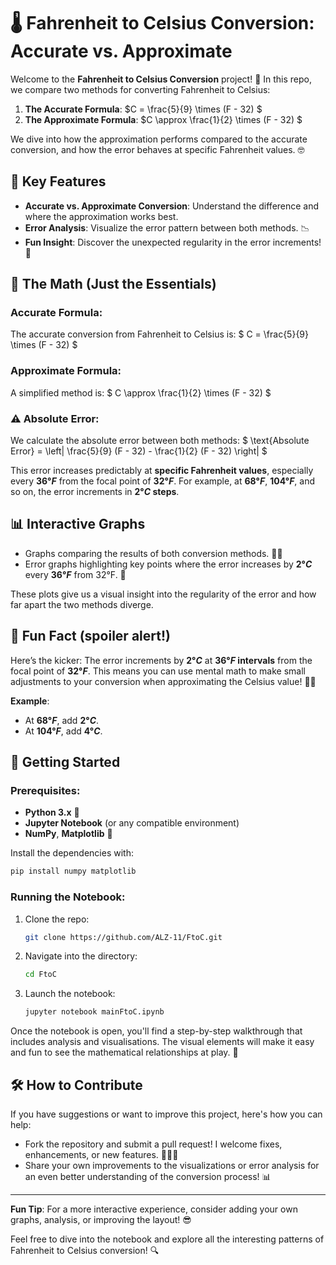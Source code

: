 # 🌡️ Fahrenheit to Celsius Conversion: Accurate vs. Approximate

Welcome to the **Fahrenheit to Celsius Conversion** project! 🚀 In this repo, we compare two methods for converting Fahrenheit to Celsius:
1. **The Accurate Formula**: $`C = \frac{5}{9} \times (F - 32) `$
2. **The Approximate Formula**: $`C \approx \frac{1}{2} \times (F - 32) `$

We dive into how the approximation performs compared to the accurate conversion, and how the error behaves at specific Fahrenheit values. 🤓

## 🔑 Key Features

- **Accurate vs. Approximate Conversion**: Understand the difference and where the approximation works best.
- **Error Analysis**: Visualize the error pattern between both methods. 📉
- **Fun Insight**: Discover the unexpected regularity in the error increments! 🤯

## 🧮 The Math (Just the Essentials)

### Accurate Formula:
The accurate conversion from Fahrenheit to Celsius is:
$`
C = \frac{5}{9} \times (F - 32)
`$

### Approximate Formula:
A simplified method is:
$`
C \approx \frac{1}{2} \times (F - 32)
`$

### ⚠️ Absolute Error:
We calculate the absolute error between both methods:
$`
\text{Absolute Error} = \left| \frac{5}{9} (F - 32) - \frac{1}{2} (F - 32) \right|
`$

This error increases predictably at **specific Fahrenheit values**, especially every **$`36°F `$** from the focal point of **$`32°F`$**. For example, at **$`68°F`$**, **$`104°F`$**, and so on, the error increments in **$`2°C`$ steps**.

## 📊 Interactive Graphs

- Graphs comparing the results of both conversion methods. 🧑‍💻
- Error graphs highlighting key points where the error increases by **$`2°C`$** every **$`36°F`$** from 32°F. 🔴

These plots give us a visual insight into the regularity of the error and how far apart the two methods diverge.


## 🎉 Fun Fact (spoiler alert!)

Here’s the kicker: The error increments by **$`2°C`$** at **$`36°F`$ intervals** from the focal point of **$`32°F`$**. This means you can use mental math to make small adjustments to your conversion when approximating the Celsius value! 🧠💡

**Example**:
- At **$`68°F`$**, add **$`2°C`$**.
- At **$`104°F`$**, add **$`4°C`$**.


## 🚀 Getting Started

### Prerequisites:
- **Python 3.x** 🐍
- **Jupyter Notebook** (or any compatible environment)
- **NumPy**, **Matplotlib** 🎨

Install the dependencies with:
```bash
pip install numpy matplotlib
```

### Running the Notebook:

1. Clone the repo:
   ```bash
   git clone https://github.com/ALZ-11/FtoC.git
   ```
2. Navigate into the directory:
   ```bash
   cd FtoC
   ```
3. Launch the notebook:
   ```bash
   jupyter notebook mainFtoC.ipynb
   ```

Once the notebook is open, you'll find a step-by-step walkthrough that includes analysis and visualisations. The visual elements will make it easy and fun to see the mathematical relationships at play. 🌈

## 🛠️ How to Contribute

If you have suggestions or want to improve this project, here's how you can help:

- Fork the repository and submit a pull request! I welcome fixes, enhancements, or new features. 🧑‍💻✨
- Share your own improvements to the visualizations or error analysis for an even better understanding of the conversion process! 📊

---

**Fun Tip**: For a more interactive experience, consider adding your own graphs, analysis, or improving the layout! 😎

Feel free to dive into the notebook and explore all the interesting patterns of Fahrenheit to Celsius conversion! 🔍
